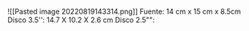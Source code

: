 ![[Pasted image 20220819143314.png]]
Fuente: 14 cm x 15 cm x 8.5cm
Disco 3.5'': 14.7 X 10.2 X 2.6 cm
Disco 2.5"": 